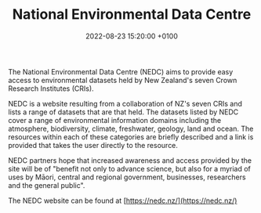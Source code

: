 ﻿---
title:  "National Environmental Data Centre"
date:   2022-08-23 15:20:00 +0100
categories: ["data", "environment", "CRI"]
#lang-ref: National Environmental Data Centre
background: assets/images/posts/NEDC-logo.png
---
The National Environmental Data Centre (NEDC) aims to provide easy access to environmental datasets held by New Zealand's seven Crown Research Institutes (CRIs).  

NEDC is a website resulting from a collaboration of NZ's seven CRIs and lists a range of datasets that are that held.  The datasets listed by NEDC cover a range of environmental information domains including the atmosphere, biodiversity, climate, freshwater, geology, land and ocean.  The resources within each of these categories are briefly described and a link is provided that takes the user directly to the resource. 

NEDC partners hope that increased awareness and access provided by the site will be of "benefit not only to advance science, but also for a myriad of uses by Māori, central and regional government, businesses, researchers and the general public".

The NEDC website can be found at [https://nedc.nz/](https://nedc.nz/)


